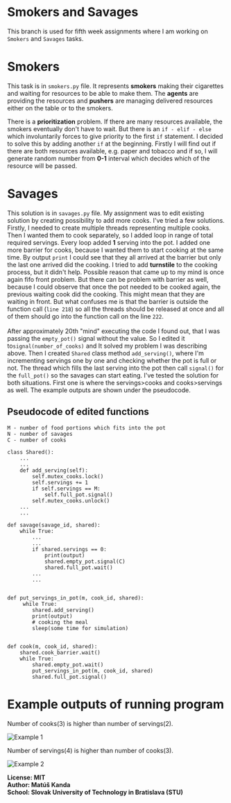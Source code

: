 # Smokers and Savages
This branch is used for fifth week assignments where I am working
on ```Smokers``` and ```Savages``` tasks.

# Smokers
This task is in ```smokers.py``` file. It represents **smokers** 
making their cigarettes and waiting for resources to be able to
make them. The **agents** are providing the resources and **pushers**
are managing delivered resources either on the table or to the smokers.

There is a **prioritization** problem. If there are many resources
available, the smokers eventually don't have to wait. But there
is an ```if - elif - else``` which involuntarily forces to
give priority to the first ```if``` statement. I decided to
solve this by adding another ```if``` at the beginning. Firstly
I will find out if there are both resources available, e.g. paper
and tobacco and if so, I will generate random number from **0-1**
interval which decides which of the resource will be passed.

# Savages
This solution is in ```savages.py``` file. My assignment was
to edit existing solution by creating possibility to add more
cooks. I've tried a few solutions. Firstly, I needed to create
multiple threads representing multiple cooks. Then I wanted them
to cook separately, so I added loop in range of total required
servings. Every loop added **1** serving into the pot. I added
one more barrier for cooks, because I wanted them to start cooking
at the same time. By output ```print``` I could see that they all
arrived at the barrier but only the last one arrived did the cooking.
I tried to add **turnstile** to the cooking process, but it didn't help.
Possible reason that came up to my mind is once again fifo front problem.
But there can be problem with barrier as well, because I could observe
that once the pot needed to be cooked again, the previous waiting cook
did the cooking. This might mean that they are waiting in front.
But what confuses me is that the barrier is outside the function call
(```line 218```) so all the threads should be released at once and
all of them should go into the function call on the line ```222```.
\
\
After approximately 20th "mind" executing the code I found out,
that I was passing the ```empty_pot()``` signal without the value.
So I edited it to```signal(number_of_cooks)``` and It solved my problem
I was describing above. Then I created ```Shared``` class method
```add_serving()```, where I'm incrementing servings one by one
and checking whether the pot is full or not. The thread which fills
the last serving into the pot then call ```signal()``` for the
```full_pot()``` so the savages can start eating. I've tested the solution
for both situations. First one is where the servings>cooks and
cooks>servings as well. The example outputs are shown under the
pseudocode.

## Pseudocode of edited functions
```
M - number of food portions which fits into the pot
N - number of savages
C - number of cooks

class Shared():
    ...
    ...
    def add_serving(self):
        self.mutex_cooks.lock()
        self.servings += 1
        if self.servings == M:
            self.full_pot.signal()
        self.mutex_cooks.unlock()
    ...
    ...
    
def savage(savage_id, shared):
    while True:
        ...
        ...
        if shared.servings == 0:
            print(output)
            shared.empty_pot.signal(C)
            shared.full_pot.wait()
        ...
        ...

    
def put_servings_in_pot(m, cook_id, shared):
     while True:
        shared.add_serving()
        print(output)
        # cooking the meal
        sleep(some time for simulation)
    

def cook(m, cook_id, shared):
    shared.cook_barrier.wait()
    while True:
        shared.empty_pot.wait()
        put_servings_in_pot(m, cook_id, shared)
        shared.full_pot.signal()
```

# Example outputs of running program
Number of cooks(3) is higher than number of servings(2).

![Example 1](img/img_2.png)

Number of servings(4) is higher than number of cooks(3).

![Example 2](img/img_3.png)

**License: MIT\
Author: Matúš Kanda\
School: Slovak University of Technology in Bratislava (STU)**

